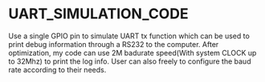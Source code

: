 # UART_SIMULATION_CODE
Use a single GPIO pin to simulate UART tx function which can be used to print debug information through a RS232 to the computer. After optimization, my code can use 2M badurate speed(With system CLOCK up to 32Mhz) to print the log info. User can also freely to configure the baud rate according to their needs. 
